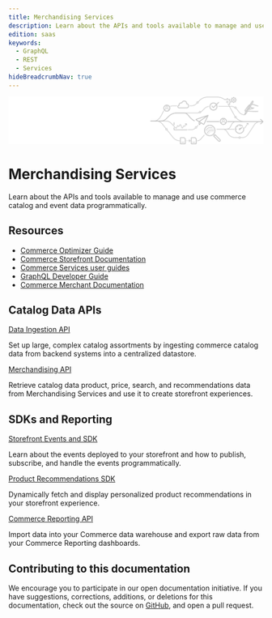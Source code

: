 ```yaml
---
title: Merchandising Services
description: Learn about the APIs and tools available to manage and use commerce catalog and event data programmatically.
edition: saas
keywords:
  - GraphQL
  - REST
  - Services
hideBreadcrumbNav: true
---
```


<Hero slots="image, heading, text"/>

![Merchandising Services](_images/pipeline-illustration.png)

# Merchandising Services

Learn about the APIs and tools available to manage and use commerce catalog and event data programmatically.

<Resources slots="heading, links"/>

## Resources

*  [Commerce Optimizer Guide](https://experienceleague.adobe.com/en/docs/commerce/optimizer/overview)
*  [Commerce Storefront Documentation](https://experienceleague.adobe.com/developer/commerce/storefront/)
*  [Commerce Services user guides](https://experienceleague.adobe.com/docs/commerce/user-guides/home.html)
*  [GraphQL Developer Guide](https://developer.adobe.com/commerce/webapi/graphql/)
*  [Commerce Merchant Documentation](https://experienceleague.adobe.com/docs/commerce-admin/user-guides/home.html)

<DiscoverBlock slots="heading,link, text"/>

## Catalog Data APIs

[Data Ingestion API](optimizer/data-ingestion/)

Set up large, complex catalog assortments by ingesting commerce catalog data from backend systems into a centralized datastore.

<DiscoverBlock slots="link, text"/>

[Merchandising API](optimizer/)

Retrieve catalog data product, price, search, and recommendations data from Merchandising Services and use it to create storefront experiences.

<DiscoverBlock slots="heading,link, text"/>

## SDKs and Reporting

<DiscoverBlock slots="link, text"/>

[Storefront Events and SDK](shared-services/storefront-events/)

Learn about the events deployed to your storefront and how to publish, subscribe, and handle the events programmatically.

<DiscoverBlock slots="link, text"/>

[Product Recommendations SDK](product-recommendations/)

Dynamically fetch and display personalized product recommendations in your storefront experience.

<DiscoverBlock slots="link, text"/>

[Commerce Reporting API](reporting/)

Import data into your Commerce data warehouse and export raw data from your Commerce Reporting dashboards.

## Contributing to this documentation

We encourage you to participate in our open documentation initiative. If you have suggestions, corrections, additions, or deletions for this documentation, check out the source on [GitHub](https://github.com/adobedocs/commerce-services), and open a pull request.
